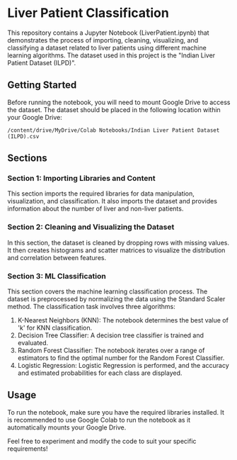 # Liver Patient Classification

This repository contains a Jupyter Notebook (LiverPatient.ipynb) that demonstrates the process of importing, cleaning, visualizing, and classifying a dataset related to liver patients using different machine learning algorithms. The dataset used in this project is the "Indian Liver Patient Dataset (ILPD)".

## Getting Started

Before running the notebook, you will need to mount Google Drive to access the dataset. The dataset should be placed in the following location within your Google Drive:

`/content/drive/MyDrive/Colab Notebooks/Indian Liver Patient Dataset (ILPD).csv`

## Sections

### Section 1: Importing Libraries and Content

This section imports the required libraries for data manipulation, visualization, and classification. It also imports the dataset and provides information about the number of liver and non-liver patients.

### Section 2: Cleaning and Visualizing the Dataset

In this section, the dataset is cleaned by dropping rows with missing values. It then creates histograms and scatter matrices to visualize the distribution and correlation between features.

### Section 3: ML Classification

This section covers the machine learning classification process. The dataset is preprocessed by normalizing the data using the Standard Scaler method. The classification task involves three algorithms:

1. K-Nearest Neighbors (KNN): The notebook determines the best value of 'k' for KNN classification.
2. Decision Tree Classifier: A decision tree classifier is trained and evaluated.
3. Random Forest Classifier: The notebook iterates over a range of estimators to find the optimal number for the Random Forest Classifier.
4. Logistic Regression: Logistic Regression is performed, and the accuracy and estimated probabilities for each class are displayed.

## Usage

To run the notebook, make sure you have the required libraries installed. It is recommended to use Google Colab to run the notebook as it automatically mounts your Google Drive.

Feel free to experiment and modify the code to suit your specific requirements!
